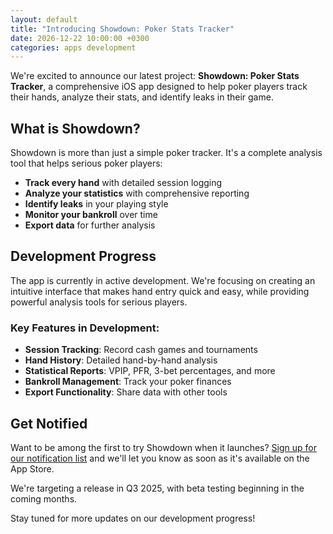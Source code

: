 ```yaml
---
layout: default
title: "Introducing Showdown: Poker Stats Tracker"
date: 2026-12-22 10:00:00 +0300
categories: apps development
---
```


We're excited to announce our latest project: **Showdown: Poker Stats Tracker**, a comprehensive iOS app designed to help poker players track their hands, analyze their stats, and identify leaks in their game.

## What is Showdown?

Showdown is more than just a simple poker tracker. It's a complete analysis tool that helps serious poker players:

- **Track every hand** with detailed session logging
- **Analyze your statistics** with comprehensive reporting
- **Identify leaks** in your playing style
- **Monitor your bankroll** over time
- **Export data** for further analysis

## Development Progress

The app is currently in active development. We're focusing on creating an intuitive interface that makes hand entry quick and easy, while providing powerful analysis tools for serious players.

### Key Features in Development:

- **Session Tracking**: Record cash games and tournaments
- **Hand History**: Detailed hand-by-hand analysis
- **Statistical Reports**: VPIP, PFR, 3-bet percentages, and more
- **Bankroll Management**: Track your poker finances
- **Export Functionality**: Share data with other tools

## Get Notified

Want to be among the first to try Showdown when it launches? [Sign up for our notification list](/apps) and we'll let you know as soon as it's available on the App Store.

We're targeting a release in Q3 2025, with beta testing beginning in the coming months.

Stay tuned for more updates on our development progress!
